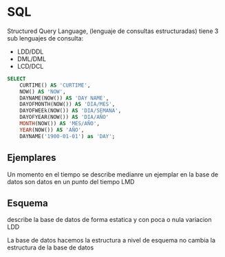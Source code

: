 # SQL
Structured Query Language, (lenguaje de consultas estructuradas) tiene 3 sub lenguajes de consulta:
* LDD/DDL 
* DML/DML 
* LCD/DCL 

```sql
SELECT 
    CURTIME() AS 'CURTIME',
    NOW() AS 'NOW',
    DAYNAME(NOW()) AS 'DAY NAME',
    DAYOFMONTH(NOW()) AS 'DIA/MES',
    DAYOFWEEk(NOW()) AS 'DIA/SEMANA',
    DAYOFYEAR(NOW()) AS 'DIA/AÑO'
    MONTH(NOW()) AS 'MES/AÑO',
    YEAR(NOW()) AS 'AÑO',
    DAYNAME('1900-01-01') as 'DAY';
```

## Ejemplares
Un momento en el tiempo se describe medianre un ejemplar en la base de datos son datos en un punto del tiempo LMD

## Esquema 
describe la base de datos de forma estatica y con poca o nula variacion LDD

La base de datos hacemos la estructura a nivel de esquema no cambia la estructura de la base de datos


